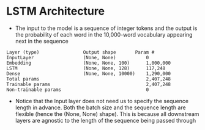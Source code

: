 # LSTM Architecture

* The input to the model is a sequence of integer tokens and the output is the probability of each word in the 10,000-word vocabulary appearing next in the sequence

```
Layer (type)	            Output shape	   Param #
InputLayer                  (None, None)           0
Embedding                   (None, None, 100)      1,000,000
LSTM                        (None, None, 128)      117,248
Dense                       (None, None, 10000)    1,290,000
Total params                                       2,407,248
Trainable params                                   2,407,248
Non-trainable params                               0
```

* Notice that the Input layer does not need us to specify the sequence length in advance. Both the batch size and the sequence length are flexible (hence the (None, None) shape). This is because all downstream layers are agnostic to the length of the sequence being passed through
